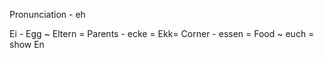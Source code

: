 Pronunciation - eh

Ei - Egg ~
Eltern = Parents -
ecke = Ekk= Corner -
essen = Food ~
euch = show
En

